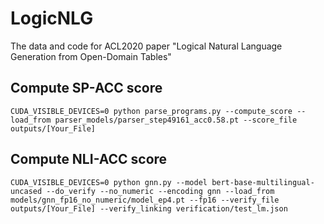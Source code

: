 # LogicNLG
The data and code for ACL2020 paper "Logical Natural Language Generation from Open-Domain Tables"



## Compute SP-ACC score
```
CUDA_VISIBLE_DEVICES=0 python parse_programs.py --compute_score --load_from parser_models/parser_step49161_acc0.58.pt --score_file outputs/[Your_File]
```
## Compute NLI-ACC score
```
CUDA_VISIBLE_DEVICES=0 python gnn.py --model bert-base-multilingual-uncased --do_verify --no_numeric --encoding gnn --load_from models/gnn_fp16_no_numeric/model_ep4.pt --fp16 --verify_file outputs/[Your_File] --verify_linking verification/test_lm.json
```
